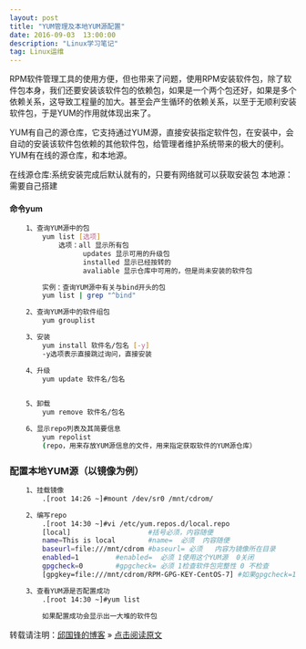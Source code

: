 ```yaml
---
layout: post
title: "YUM管理及本地YUM源配置"
date: 2016-09-03  13:00:00
description: "Linux学习笔记"
tag: Linux运维
---
```


RPM软件管理工具的使用方便，但也带来了问题，使用RPM安装软件包，除了软件包本身，我们还要安装该软件包的依赖包，如果是一个两个包还好，如果是多个依赖关系，这导致工程量的加大。甚至会产生循环的依赖关系，以至于无顺利安装软件包，于是YUM的作用就体现出来了。<br />

YUM有自己的源仓库，它支持通过YUM源，直接安装指定软件包，在安装中，会自动的安装该软件包依赖的其他软件包，给管理者维护系统带来的极大的便利。
<br />
YUM有在线的源仓库，和本地源。

在线源仓库:系统安装完成后默认就有的，只要有网络就可以获取安装包
本地源：需要自己搭建

#### 命令yum
```bash
	1、查询YUM源中的包
		yum list [选项]
			选项：all 显示所有包
			      updates 显示可用的升级包
			      installed 显示已经按转的
			      avaliable 显示仓库中可用的，但是尚未安装的软件包

		实例：查询YUM源中有关与bind开头的包
		yum list | grep "^bind"

```
```bash
	2、查询YUM源中的软件组包
		yum grouplist	
```

```bash
	3、安装
		yum install 软件名/包名 [-y]
		-y选项表示直接跳过询问，直接安装
```
```bash
	4、升级
		yum update 软件名/包名
	
```
```bash
	5、卸载
		yum remove 软件名/包名
```
```bash
	6、显示repo列表及其简要信息
		yum repolist 	
		(repo，用来存放YUM源信息的文件，用来指定获取软件的YUM源仓库）
```


### 配置本地YUM源（以镜像为例）

```bash
	1、挂载镜像
		.[root 14:26 ~]#mount /dev/sr0 /mnt/cdrom/	
```
```bash
	2、编写repo
		.[root 14:30 ~]#vi /etc/yum.repos.d/local.repo 
		[local]                   #括号必须，内容随便
		name=This is local        #name=  必须  内容随便
		baseurl=file:///mnt/cdrom #baseurl= 必须   内容为镜像所在目录
		enabled=1		  #enabled=  必须 1使用这个YUM源  0关闭
		gpgcheck=0		  #gpgcheck= 必须 1检查软件包完整性 0 不检查
		[gpgkey=file:///mnt/cdrom/RPM-GPG-KEY-CentOS-7] #如果gpgcheck=1,就要添加这一行
```
```bash		
	3、查看YUM源是否配置成功
		.[root 14:30 ~]#yum list 
		
		如果配置成功会显示出一大堆的软件包	
```
转载请注明：[邱国锋的博客](http://qiuguofeng.com) » [点击阅读原文](http://qiuguofeng.com/2016/09/YUM管理及YUM源本地配置/)
